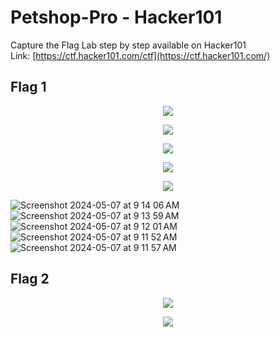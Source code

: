# Petshop-Pro - Hacker101

Capture the Flag Lab step by step available on Hacker101
<br>
Link: [https://ctf.hacker101.com/ctf](https://ctf.hacker101.com/)

<h2> Flag 1 </h2>

<p align="center">
  <img src="https://github.com/bensadel/PetshopPro-Hacker101/assets/95494769/afba3a4a-4e2a-4d2f-adde-ea3c03ea8809">
</p>
<p align="center">
  <img src="https://github.com/bensadel/PetshopPro-Hacker101/assets/95494769/d181e7f1-2af2-451b-a304-0c18f023a68d">
</p>
<p align="center">
  <img src="https://github.com/bensadel/PetshopPro-Hacker101/assets/95494769/b4c89c2d-3b05-4e14-af55-efc84adc0fba">
</p>
<p align="center">
  <img src="https://github.com/bensadel/PetshopPro-Hacker101/assets/95494769/bdbf443c-b7ea-4dd4-bd24-76c2d9612dc8">
</p>
<p align="center">
  <img src="https://github.com/bensadel/PetshopPro-Hacker101/assets/95494769/c5cd9034-2dee-41e6-b5e7-bc24ad912ebd">
</p>

![Screenshot 2024-05-07 at 9 14 06 AM](https://github.com/bensadel/PetshopPro-Hacker101/assets/95494769/c5cd9034-2dee-41e6-b5e7-bc24ad912ebd)
![Screenshot 2024-05-07 at 9 13 59 AM](https://github.com/bensadel/PetshopPro-Hacker101/assets/95494769/bdbf443c-b7ea-4dd4-bd24-76c2d9612dc8)
![Screenshot 2024-05-07 at 9 12 01 AM](https://github.com/bensadel/PetshopPro-Hacker101/assets/95494769/b4c89c2d-3b05-4e14-af55-efc84adc0fba)
![Screenshot 2024-05-07 at 9 11 52 AM](https://github.com/bensadel/PetshopPro-Hacker101/assets/95494769/afba3a4a-4e2a-4d2f-adde-ea3c03ea8809)
![Screenshot 2024-05-07 at 9 11 57 AM](https://github.com/bensadel/PetshopPro-Hacker101/assets/95494769/d181e7f1-2af2-451b-a304-0c18f023a68d)



<h2> Flag 2 </h2>

<p align="center">
  <img src="https://github.com/bensadel/PetshopPro-Hacker101/assets/95494769/b44b0646-e3a3-484d-ac02-8e7fe2d2b6f5">
</p>
<p align="center">
  <img src="https://github.com/bensadel/PetshopPro-Hacker101/assets/95494769/1a35b811-d441-41b2-80e8-ba6bc1c6a774">
</p>



